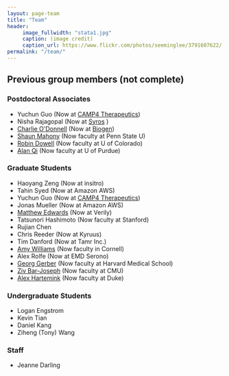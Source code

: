 ```yaml
---
layout: page-team
title: "Team"
header:
     image_fullwidth: "stata1.jpg"
     caption: (image credit)
     caption_url: https://www.flickr.com/photos/seeminglee/3791607622/
permalink: "/team/"
---
```


## Previous group members (not complete)

### Postdoctoral Associates
+ Yuchun Guo (Now at [CAMP4 Therapeutics](https://www.camp4tx.com/))
+ Nisha Rajagopal (Now at [Syros](https://www.syros.com/) )
+ [Charlie O'Donnell](http://www.codonnell.org/) (Now at [Biogen](https://www.biogen.com/))
+ [Shaun Mahony](https://mahonylab.org/) (Now faculty at Penn State U)
+ [Robin Dowell](https://dowell.colorado.edu/index.html) (Now faculty at U of Colorado)
+ [Alan Qi](https://www.cs.purdue.edu/homes/alanqi/index.htm) (Now faculty at U of Purdue)

### Graduate Students
+ Haoyang Zeng (Now at insitro)
+ Tahin Syed (Now at Amazon AWS)
+ Yuchun Guo (Now at [CAMP4 Therapeutics](https://www.camp4tx.com/))
+ Jonas Mueller (Now at Amazon AWS)
+ [Matthew Edwards](http://www.mdedwards.org/) (Now at Verily)
+ Tatsunori Hashimoto (Now faculty at Stanford)
+ Rujian Chen
+ Chris Reeder (Now at Kyruus)
+ Tim Danford (Now at Tamr Inc.)
+ [Amy Williams](http://williamslab.bscb.cornell.edu/) (Now faculty in Cornell)
+ Alex Rolfe (Now at EMD Serono)
+ [Georg Gerber](https://sites.google.com/a/clinpath.bwh.harvard.edu/gerberlab/home) (Now faculty at Harvard Medical School)
+ [Ziv Bar-Joseph](https://www.cs.cmu.edu/~zivbj/) (Now faculty at CMU)
+ [Alex Hartemink](https://users.cs.duke.edu/~amink/) (Now faculty at Duke)

### Undergraduate Students
+ Logan Engstrom 
+ Kevin Tian
+ Daniel Kang
+ Ziheng (Tony) Wang

### Staff
+ Jeanne Darling
